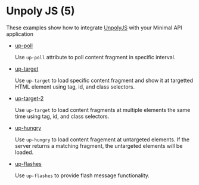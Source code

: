 # Unpoly JS (5)

These examples show how to integrate [UnpolyJS](https://unpoly.com/) with your Minimal API application

* [up-poll](up-poll)

  Use `up-poll` attribute to poll content fragment in specific interval. 

* [up-target](up-target)
  
  Use `up-target` to load specific content fragment and show it at targetted HTML element using tag, id, and class selectors.
  
* [up-target-2](up-target-2)
  
  Use `up-target` to load content fragments at multiple elements the same time using tag, id, and class selectors.

* [up-hungry](up-hungry)

  Use `up-hungry` to load content fragement at untargeted elements. If the server returns a matching fragment, the untargeted elements will be loaded. 

* [up-flashes](up-flashes)

  Use `up-flashes` to provide flash message functionality.
